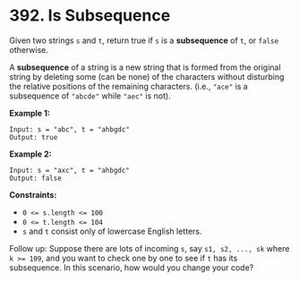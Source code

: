 # 392. Is Subsequence

Given two strings `s` and `t`, return true if `s` is a **subsequence** of `t`, or `false` otherwise.

A **subsequence** of a string is a new string that is formed from the original string by deleting some (can be none) of the characters without disturbing the relative positions of the remaining characters. (i.e., `"ace"` is a subsequence of `"abcde"` while `"aec"` is not).

 

**Example 1:**
```
Input: s = "abc", t = "ahbgdc"
Output: true
```
**Example 2:**
```
Input: s = "axc", t = "ahbgdc"
Output: false
``` 

**Constraints:**
- `0 <= s.length <= 100`
- `0 <= t.length <= 104`
- `s` and `t` consist only of lowercase English letters.
 

Follow up: Suppose there are lots of incoming `s`, say `s1, s2, ..., sk` where `k >= 109`, and you want to check one by one to see if `t` has its subsequence. In this scenario, how would you change your code?